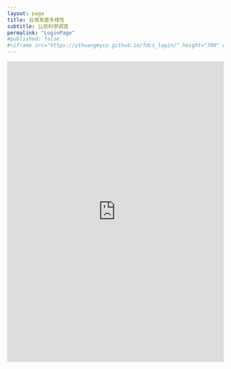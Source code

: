 ```yaml
---
layout: page
title: 台灣真菌多樣性
subtitle: 公民科學調查
permalink: "LoginPage"
#published: false
#<iframe src="https://ythuangmyco.github.io/fdcs_login/" height="700" width="100%" frameBorder="0"></iframe>
---
```

<iframe src="https://ythuangmyco.github.io/fdcs_login/?igu=1" height="700" width="100%" frameBorder="0"></iframe>
